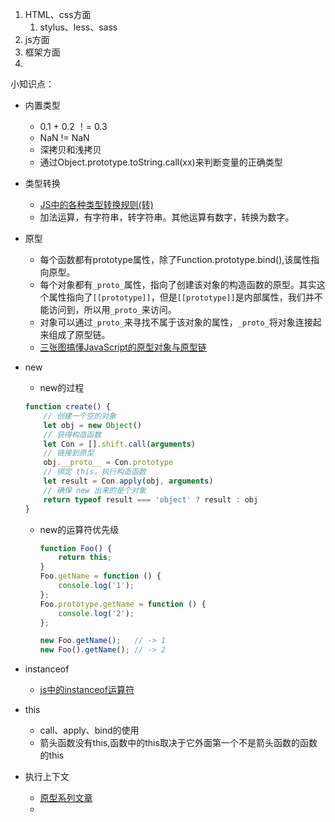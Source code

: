 1. HTML、css方面
   1. stylus、less、sass
2. js方面
3. 框架方面
4. 





小知识点：

* 内置类型
  * 0.1 + 0.2 ！= 0.3
  * NaN != NaN
  * 深拷贝和浅拷贝
  * 通过Object.prototype.toString.call(xx)来判断变量的正确类型

* 类型转换

  * [JS中的各种类型转换规则(转)](https://www.cnblogs.com/lmy-ms/p/4121564.html)
  * 加法运算，有字符串，转字符串。其他运算有数字，转换为数字。

* 原型

  * 每个函数都有prototype属性，除了Function.prototype.bind(),该属性指向原型。
  * 每个对象都有`_proto_`属性，指向了创建该对象的构造函数的原型。其实这个属性指向了`[[prototype]]`，但是`[[prototype]]`是内部属性，我们并不能访问到，所以用`_proto_`来访问。
  * 对象可以通过`_proto_`来寻找不属于该对象的属性，`_proto_`将对象连接起来组成了原型链。
  * [三张图搞懂JavaScript的原型对象与原型链](https://www.cnblogs.com/shuiyi/p/5305435.html)

* new

  *  new的过程

    ```js
    function create() {
        // 创建一个空的对象
        let obj = new Object()
        // 获得构造函数
        let Con = [].shift.call(arguments)
        // 链接到原型
        obj.__proto__ = Con.prototype
        // 绑定 this，执行构造函数
        let result = Con.apply(obj, arguments)
        // 确保 new 出来的是个对象
        return typeof result === 'object' ? result : obj
    }
    ```

  * new的运算符优先级

    ```js
    function Foo() {
        return this;
    }
    Foo.getName = function () {
        console.log('1');
    };
    Foo.prototype.getName = function () {
        console.log('2');
    };
    
    new Foo.getName();   // -> 1
    new Foo().getName(); // -> 2      
    ```

* instanceof

  * [js中的instanceof运算符](https://www.cnblogs.com/SourceKing/p/5766210.html)

* this

  * call、apply、bind的使用
  * 箭头函数没有this,函数中的this取决于它外面第一个不是箭头函数的函数的this

* 执行上下文

  * [原型系列文章](http://www.cnblogs.com/wangfupeng1988/tag/%E5%8E%9F%E5%9E%8B%E9%93%BE/)
  * 